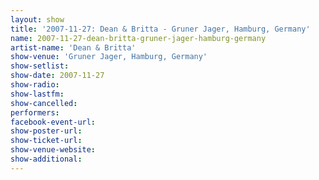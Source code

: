 ```yaml
---
layout: show
title: '2007-11-27: Dean & Britta - Gruner Jager, Hamburg, Germany'
name: 2007-11-27-dean-britta-gruner-jager-hamburg-germany
artist-name: 'Dean & Britta'
show-venue: 'Gruner Jager, Hamburg, Germany'
show-setlist: 
show-date: 2007-11-27
show-radio: 
show-lastfm: 
show-cancelled: 
performers: 
facebook-event-url: 
show-poster-url: 
show-ticket-url: 
show-venue-website: 
show-additional: 
---
```


